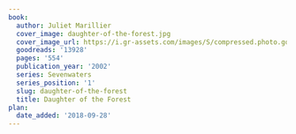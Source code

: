 ```yaml
---
book:
  author: Juliet Marillier
  cover_image: daughter-of-the-forest.jpg
  cover_image_url: https://i.gr-assets.com/images/S/compressed.photo.goodreads.com/books/1343589988l/13928._SX98_.jpg
  goodreads: '13928'
  pages: '554'
  publication_year: '2002'
  series: Sevenwaters
  series_position: '1'
  slug: daughter-of-the-forest
  title: Daughter of the Forest
plan:
  date_added: '2018-09-28'
---
```

